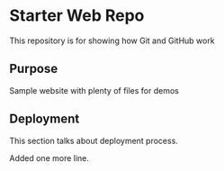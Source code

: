 # Starter Web Repo

This repository is for showing how Git and GitHub work

## Purpose

Sample website with plenty of files for demos


## Deployment

This section talks about deployment process.

Added one more line.